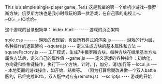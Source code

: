 This is a simple single-player game, Teris
这是我做的第一个单机小游戏--俄罗斯方块。俄罗斯方块也是我小时候玩的第一款游戏，在自己家的电视上~。~O(∩_∩)O哈哈~

这个游戏的目录很简单：
index.html   ------- 游戏的页面架构

style.css    ------- 游戏的表现层，页面所有样式的渲染
js           ------- 游戏的行为层，各种操作的逻辑架构
--square.js               ---- 定义生成方块的基本属性和方法
--squareFactory.js        ---- 工厂模式，生成7中俄罗斯方块，每种方块在继承基本方块属性方法后，定义自己的属性值
--game.js                 ---- 定义游戏的各种操作：初始化，方向键和空格键操作，执行下一个方块，计时，∫，加分，消/加行等
--local.js                ---- 本地页面的游戏操作，如开始、结束等。
                              （因为打算后期改进做一个双人battle版的，已经完成80%，双人版中对应有remote.js）
--scriptjs                ---- 游戏的开始